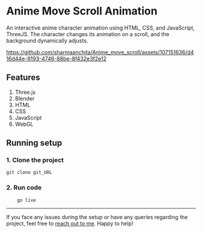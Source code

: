 # Anime Move Scroll Animation
An interactive anime character animation using HTML, CSS, and JavaScript, ThreeJS. The character changes its animation on a scroll, and the background dynamically adjusts. 

https://github.com/sharmaanchita/Anime_move_scroll/assets/107151636/d416d44e-9193-4746-88be-8f432e3f2e12

## Features
1. Three.js
2. Blender
3. HTML
4. CSS
5. JavaScript
6. WebGL

## Running setup
###  1. Clone the project
```
git clone git_URL
```
### 2. Run code
```
    go live
```
____

If you face any issues during the setup or have any queries regarding the project, feel free to [reach out to me](www.linkedin.com/in/anchita-sharmaa). Happy to help!
